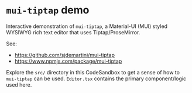 # `mui-tiptap` demo

Interactive demonstration of `mui-tiptap`, a Material-UI (MUI) styled WYSIWYG rich text editor that uses Tiptap/ProseMirror.

See:
- https://github.com/sjdemartini/mui-tiptap
- https://www.npmjs.com/package/mui-tiptap

Explore the `src/` directory in this CodeSandbox to get a sense of how to `mui-tiptap` can be used. `Editor.tsx` contains the primary component/logic used here.

